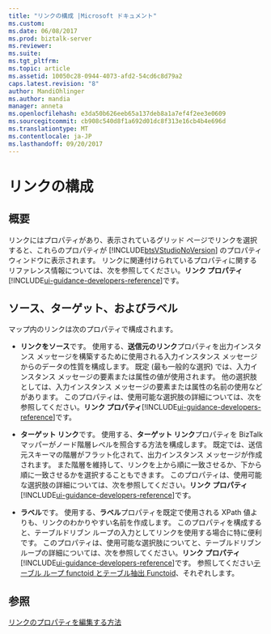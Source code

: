 ```yaml
---
title: "リンクの構成 |Microsoft ドキュメント"
ms.custom: 
ms.date: 06/08/2017
ms.prod: biztalk-server
ms.reviewer: 
ms.suite: 
ms.tgt_pltfrm: 
ms.topic: article
ms.assetid: 10050c28-0944-4073-afd2-54cd6c8d79a2
caps.latest.revision: "8"
author: MandiOhlinger
ms.author: mandia
manager: anneta
ms.openlocfilehash: e3da50b626eeb65a137deb8a1a7ef4f2ee3e0609
ms.sourcegitcommit: cb908c540d8f1a692d01dc8f313e16cb4b4e696d
ms.translationtype: MT
ms.contentlocale: ja-JP
ms.lasthandoff: 09/20/2017
---
```

# <a name="configuring-links"></a>リンクの構成

## <a name="overview"></a>概要
リンクにはプロパティがあり、表示されているグリッド ページでリンクを選択すると、これらのプロパティが [!INCLUDE[btsVStudioNoVersion](../includes/btsvstudionoversion-md.md)] のプロパティ ウィンドウに表示されます。 リンクに関連付けられているプロパティに関するリファレンス情報については、次を参照してください。**リンク プロパティ**[!INCLUDE[ui-guidance-developers-reference](../includes/ui-guidance-developers-reference.md)]です。 

## <a name="source-target-and-label"></a>ソース、ターゲット、およびラベル  
 マップ内のリンクは次のプロパティで構成されます。  
  
-   **リンクをソース**です。 使用する、**送信元のリンク**プロパティを出力インスタンス メッセージを構築するために使用される入力インスタンス メッセージからのデータの性質を構成します。 既定 (最も一般的な選択) では、入力インスタンス メッセージの要素または属性の値が使用されます。 他の選択肢としては、入力インスタンス メッセージの要素または属性の名前の使用などがあります。 このプロパティは、使用可能な選択肢の詳細については、次を参照してください。**リンク プロパティ**[!INCLUDE[ui-guidance-developers-reference](../includes/ui-guidance-developers-reference.md)]です。
  
-   **ターゲット リンク**です。 使用する、**ターゲット リンク**プロパティを BizTalk マッパーがノード階層レベルを照合する方法を構成します。 既定では、送信元スキーマの階層がフラット化されて、出力インスタンス メッセージが作成されます。 また階層を維持して、リンクを上から順に一致させるか、下から順に一致させるかを選択することもできます。 このプロパティは、使用可能な選択肢の詳細については、次を参照してください。**リンク プロパティ**[!INCLUDE[ui-guidance-developers-reference](../includes/ui-guidance-developers-reference.md)]です。
  
-   **ラベル**です。 使用する、**ラベル**プロパティを既定で使用される XPath 値よりも、リンクのわかりやすい名前を作成します。 このプロパティを構成すると、テーブルドリブン ループの入力としてリンクを使用する場合に特に便利です。 このプロパティは、使用可能な選択肢についてと、テーブルドリブン ループの詳細については、次を参照してください。**リンク プロパティ**[!INCLUDE[ui-guidance-developers-reference](../includes/ui-guidance-developers-reference.md)]です。 参照してください[テーブル ループ functoid とテーブル抽出 Functoid](../core/table-looping-and-table-extractor-functoids.md)、それぞれします。  
  
## <a name="see-also"></a>参照  
  [リンクのプロパティを編集する方法](../core/how-to-edit-link-properties.md)